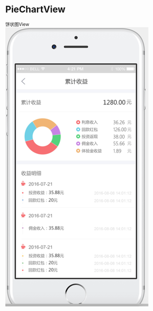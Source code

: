 # PieChartView
饼状图View
![image](https://github.com/liaopen123/PieChartView/blob/master/app/src/main/res/raw/img1.png?raw=true)
